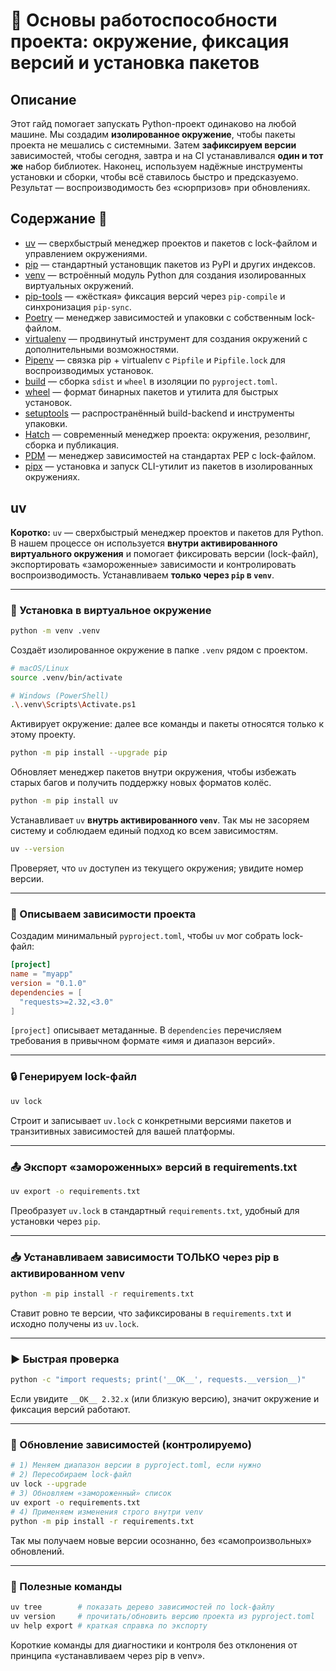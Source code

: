 # 🌱 Основы работоспособности проекта: окружение, фиксация версий и установка пакетов

## Описание
Этот гайд помогает запускать Python-проект одинаково на любой машине. Мы создадим **изолированное окружение**, чтобы пакеты проекта не мешались с системными. Затем **зафиксируем версии** зависимостей, чтобы сегодня, завтра и на CI устанавливался **один и тот же** набор библиотек. Наконец, используем надёжные инструменты установки и сборки, чтобы всё ставилось быстро и предсказуемо. Результат — воспроизводимость без «сюрпризов» при обновлениях.

## Содержание 🧭
* [uv](#uv) — сверхбыстрый менеджер проектов и пакетов с lock-файлом и управлением окружениями.
* [pip](#pip) — стандартный установщик пакетов из PyPI и других индексов.
* [venv](#venv) — встроённый модуль Python для создания изолированных виртуальных окружений.
* [pip-tools](#pip-tools) — «жёсткая» фиксация версий через `pip-compile` и синхронизация `pip-sync`.
* [Poetry](#poetry) — менеджер зависимостей и упаковки с собственным lock-файлом.
* [virtualenv](#virtualenv) — продвинутый инструмент для создания окружений с дополнительными возможностями.
* [Pipenv](#pipenv) — связка pip + virtualenv с `Pipfile` и `Pipfile.lock` для воспроизводимых установок.
* [build](#build) — сборка `sdist` и `wheel` в изоляции по `pyproject.toml`.
* [wheel](#wheel) — формат бинарных пакетов и утилита для быстрых установок.
* [setuptools](#setuptools) — распространённый build-backend и инструменты упаковки.
* [Hatch](#hatch) — современный менеджер проекта: окружения, резолвинг, сборка и публикация.
* [PDM](#pdm) — менеджер зависимостей на стандартах PEP с lock-файлом.
* [pipx](#pipx) — установка и запуск CLI-утилит из пакетов в изолированных окружениях.

## uv

**Коротко:** `uv` — сверхбыстрый менеджер проектов и пакетов для Python. В нашем процессе он используется **внутри активированного виртуального окружения** и помогает фиксировать версии (lock-файл), экспортировать «замороженные» зависимости и контролировать воспроизводимость. Устанавливаем **только через `pip` в `venv`**.

---

### 🚀 Установка в виртуальное окружение

```bash
python -m venv .venv
```

Создаёт изолированное окружение в папке `.venv` рядом с проектом.

```bash
# macOS/Linux
source .venv/bin/activate

# Windows (PowerShell)
.\.venv\Scripts\Activate.ps1
```

Активирует окружение: далее все команды и пакеты относятся только к этому проекту.

```bash
python -m pip install --upgrade pip
```

Обновляет менеджер пакетов внутри окружения, чтобы избежать старых багов и получить поддержку новых форматов колёс.

```bash
python -m pip install uv
```

Устанавливает `uv` **внутрь активированного `venv`**. Так мы не засоряем систему и соблюдаем единый подход ко всем зависимостям.

```bash
uv --version
```

Проверяет, что `uv` доступен из текущего окружения; увидите номер версии.

---

### 🧩 Описываем зависимости проекта

Создадим минимальный `pyproject.toml`, чтобы `uv` мог собрать lock-файл:

```toml
[project]
name = "myapp"
version = "0.1.0"
dependencies = [
  "requests>=2.32,<3.0"
]
```

`[project]` описывает метаданные. В `dependencies` перечисляем требования в привычном формате «имя и диапазон версий».

---

### 🔒 Генерируем lock-файл

```bash
uv lock
```

Строит и записывает `uv.lock` с конкретными версиями пакетов и транзитивных зависимостей для вашей платформы.

---

### 📤 Экспорт «замороженных» версий в requirements.txt

```bash
uv export -o requirements.txt
```

Преобразует `uv.lock` в стандартный `requirements.txt`, удобный для установки через `pip`.

---

### 📥 Устанавливаем зависимости ТОЛЬКО через pip в активированном venv

```bash
python -m pip install -r requirements.txt
```

Ставит ровно те версии, что зафиксированы в `requirements.txt` и исходно получены из `uv.lock`.

---

### ▶️ Быстрая проверка

```bash
python -c "import requests; print('__OK__', requests.__version__)"
```

Если увидите `__OK__ 2.32.x` (или близкую версию), значит окружение и фиксация версий работают.

---

### 🔁 Обновление зависимостей (контролируемо)

```bash
# 1) Меняем диапазон версии в pyproject.toml, если нужно
# 2) Пересобираем lock-файл
uv lock --upgrade
# 3) Обновляем «замороженный» список
uv export -o requirements.txt
# 4) Применяем изменения строго внутри venv
python -m pip install -r requirements.txt
```

Так мы получаем новые версии осознанно, без «самопроизвольных» обновлений.

---

### 🧰 Полезные команды

```bash
uv tree        # показать дерево зависимостей по lock-файлу
uv version     # прочитать/обновить версию проекта из pyproject.toml
uv help export # краткая справка по экспорту
```

Короткие команды для диагностики и контроля без отклонения от принципа «устанавливаем через pip в venv».

